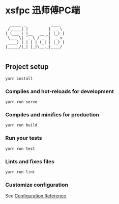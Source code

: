 # xsfpc 迅师傅PC端
```banner
  _____ _           ____  
 / ____| |         |  _ \ 
| (___ | |__   __ _| |_) |
 \___ \| '_ \ / _` |  _ < 
 ____) | | | | (_| | |_) |
|_____/|_| |_|\__,_|____/ 
                          
```

## Project setup
```
yarn install
```

### Compiles and hot-reloads for development
```
yarn run serve
```

### Compiles and minifies for production
```
yarn run build
```

### Run your tests
```
yarn run test
```

### Lints and fixes files
```
yarn run lint
```

### Customize configuration
See [Configuration Reference](https://cli.vuejs.org/config/).
